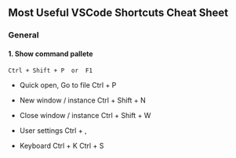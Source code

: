 ## Most Useful VSCode Shortcuts Cheat Sheet

### General

#### 1. Show command pallete 
    Ctrl + Shift + P  or  F1

* Quick open, Go to file
    Ctrl + P 

* New window / instance
    Ctrl + Shift + N    

* Close window / instance
    Ctrl + Shift + W

* User settings 
    Ctrl + ,
    
* Keyboard 
    Ctrl + K Ctrl + S
